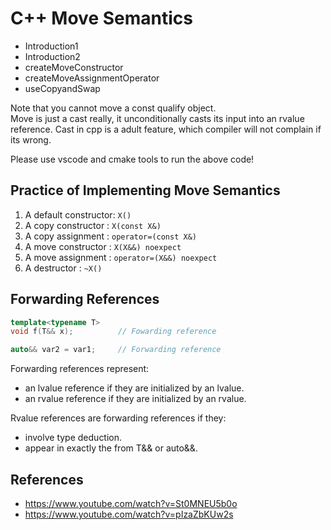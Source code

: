 # C++ Move Semantics

- Introduction1
- Introduction2
- createMoveConstructor
- createMoveAssignmentOperator 
- useCopyandSwap

Note that you cannot move a const qualify object.  
Move is just a cast really, it unconditionally casts its input into an rvalue reference.
Cast in cpp is a adult feature, which compiler will not complain if its wrong.

Please use vscode and cmake tools to run the above code!

## Practice of Implementing Move Semantics

1. A default constructor:   `X()`
1. A copy constructor   :   `X(const X&)`
1. A copy assignment    :   `operator=(const X&)`
1. A move constructor   :   `X(X&&) noexpect`
1. A move assignment    :   `operator=(X&&) noexpect`
1. A destructor         :   `~X()`

## Forwarding References

```cpp
template<typename T>
void f(T&& x);          // Fowarding reference

auto&& var2 = var1;     // Forwarding reference
```

Forwarding references represent:
- an lvalue reference if they are initialized by an lvalue.
- an rvalue reference if they are initialized by an rvalue.

Rvalue references are forwarding references if they:
- involve type deduction.
- appear in exactly the from T&& or auto&&.

## References
- https://www.youtube.com/watch?v=St0MNEU5b0o
- https://www.youtube.com/watch?v=pIzaZbKUw2s